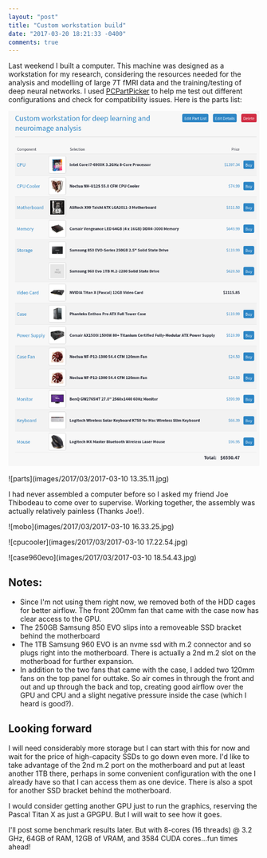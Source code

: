 ```yaml
---
layout: "post"
title: "Custom workstation build"
date: "2017-03-20 18:21:33 -0400"
comments: true
---
```

Last weekend I built a computer. This machine was designed as a workstation for my research, considering the resources needed for the analysis and modelling of large 7T fMRI data and the training/testing of deep neural networks. I used [PCPartPicker](https://ca.pcpartpicker.com) to help me test out different configurations and check for compatibility issues. Here is the parts list:

![parts list](images/2017/03/partslist.png)

![parts](images/2017/03/2017-03-10 13.35.11.jpg)

I had never assembled a computer before so I asked my friend Joe Thibodeau to come over to supervise. Working together, the assembly was actually relatively painless (Thanks Joe!).

![mobo](images/2017/03/2017-03-10 16.33.25.jpg)

![cpucooler](images/2017/03/2017-03-10 17.22.54.jpg)

![case960evo](images/2017/03/2017-03-10 18.54.43.jpg)

## Notes:

* Since I'm not using them right now, we removed both of the HDD cages for better airflow. The front 200mm fan that came with the case now has clear access to the GPU.
* The 250GB Samsung 850 EVO slips into a removeable SSD bracket behind the motherboard
* The 1TB Samsung 960 EVO is an nvme ssd with m.2 connector and so plugs right into the motherboard. There is actually a 2nd m.2 slot on the motherboad for further expansion.
* In addition to the two fans that came with the case, I added two 120mm fans on the top panel for outtake. So air comes in through the front and out and up through the back and top, creating good airflow over the GPU and CPU and a slight negative pressure inside the case (which I heard is good?).

## Looking forward

I will need considerably more storage but I can start with this for now and wait for the price of high-capacity SSDs to go down even more. I'd like to take advantage of the 2nd m.2 port on the motherboard and put at least another 1TB there, perhaps in some convenient configuration with the one I already have so that I can access them as one device. There is also a spot for another SSD bracket behind the motherboard.

I would consider getting another GPU just to run the graphics, reserving the Pascal Titan X as just a GPGPU. But I will wait to see how it goes.

I'll post some benchmark results later. But with 8-cores (16 threads) @ 3.2 GHz, 64GB of RAM, 12GB of VRAM, and 3584 CUDA cores...fun times ahead!
